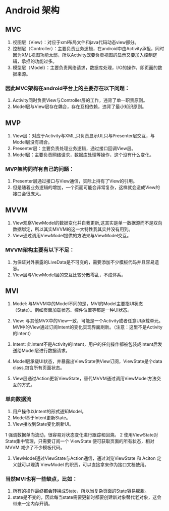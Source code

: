 # Android 架构

## MVC

1. 视图层（View）：对应于xml布局文件和java代码动态view部分。
2. 控制层（Controller）：主要负责业务逻辑，在android中由Activity承担，同时因为XML视图功能太弱，所以Activity既要负责视图的显示又要加入控制逻辑，承担的功能过多。
3. 模型层（Model）：主要负责网络请求，数据库处理，I/O的操作，即页面的数据来源。

### 因此MVC架构在android平台上的主要存在以下问题：

1. Activity同时负责View与Controller层的工作，违背了单一职责原则。
2. Model层与View层存在耦合，存在互相依赖，违背了最小知识原则。

## MVP

1. View层：对应于Activity与XML,只负责显示UI,只与Presenter层交互，与Model层没有耦合。
2. Presenter层：主要负责处理业务逻辑，通过接口回调View层。
3. Model层：主要负责网络请求，数据库处理等操作，这个没有什么变化。

### MVP架构同样有自己的问题：

1. Presenter层通过接口与View通信，实际上持有了View的引用。
2. 但是随着业务逻辑的增加，一个页面可能会非常复杂，这样就会造成View的接口会很庞大。

## MVVM

1. View观察ViewModel的数据变化并自我更新,这其实是单一数据源而不是双向数据绑定，所以其实MVVM的这一大特性我其实并没有用到。
2. View通过调用ViewModel提供的方法来与ViewModel交互。

### MVVM架构主要有以下不足：

1. 为保证对外暴露的LiveData是不可变的，需要添加不少模板代码并且容易遗忘。
2. View层与ViewModel层的交互比较分散零乱，不成体系。

## MVI

1. Model: 与MVVM中的Model不同的是，MVI的Model主要指UI状态（State）。例如页面加载状态、控件位置等都是一种UI状态。
2. View:
   与其他MVX中的View一致，可能是一个Activity或者任意UI承载单元。MVI中的View通过订阅Intent的变化实现界面刷新。（注意：这里不是Activity的Intent）
3. Intent: 此Intent不是Activity的Intent，用户的任何操作都被包装成Intent后发送给Model层进行数据请求。


1. Model层承载UI状态，并暴露出ViewState供View订阅，ViewState是个data class,包含所有页面状态。
2. View层通过Action更新ViewState，替代MVVM通过调用ViewModel方法交互的方式。

### 单向数据流

1. 用户操作以Intent的形式通知Model。
2. Model基于Intent更新State。
3. View接收到State变化刷新UI。

1 强调数据单向流动，很容易对状态变化进行跟踪和回溯。 2 使用ViewState对State集中管理，只需要订阅一个 ViewState 便可获取页面的所有状态，相对 MVVM 减少了不少模板代码。

3. ViewModel通过ViewState与Action通信，通过浏览ViewState 和 Aciton 定义就可以理清 ViewModel 的职责，可以直接拿来作为接口文档使用。

### 当然MVI也有一些缺点，比如：

1. 所有的操作最终都会转换成State，所以当复杂页面的State容易膨胀。
2. state是不变的，因此每当state需要更新时都要创建新对象替代老对象，这会带来一定内存开销。
